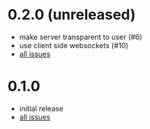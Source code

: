 # 0.2.0 (unreleased)

* make server transparent to user (#6)
* use client side websockets (#10)
* [all issues](https://github.com/felixb/ub0r-streaming/issues?q=milestone%3Av0.2.0)


# 0.1.0

* initial release
* [all issues](https://github.com/felixb/ub0r-streaming/issues?q=milestone%3Av0.1.0)
